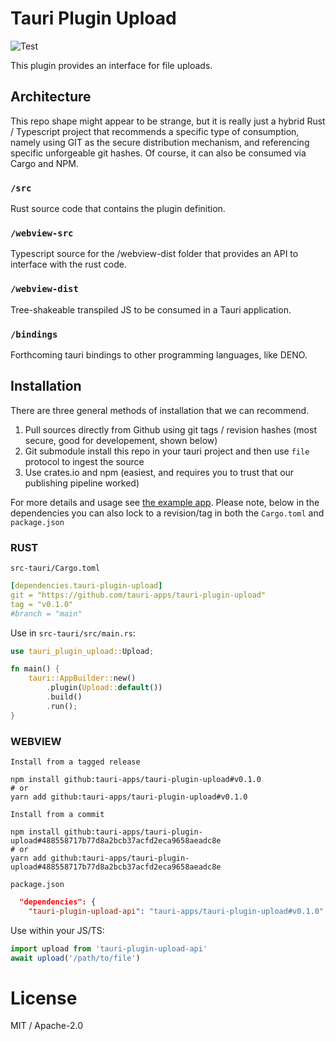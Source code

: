 # Tauri Plugin Upload
![Test](https://github.com/tauri-apps/tauri-plugin-upload/workflows/Test/badge.svg)

This plugin provides an interface for file uploads.

## Architecture
This repo shape might appear to be strange, but it is really just a hybrid Rust / Typescript project that recommends a specific type of consumption, namely using GIT as the secure distribution mechanism, and referencing specific unforgeable git hashes. Of course, it can also be consumed via Cargo and NPM.

### `/src`
Rust source code that contains the plugin definition.

### `/webview-src`
Typescript source for the /webview-dist folder that provides an API to interface with the rust code.

### `/webview-dist`
Tree-shakeable transpiled JS to be consumed in a Tauri application.

### `/bindings`
Forthcoming tauri bindings to other programming languages, like DENO.

## Installation
There are three general methods of installation that we can recommend.
1. Pull sources directly from Github using git tags / revision hashes (most secure, good for developement, shown below)
2. Git submodule install this repo in your tauri project and then use `file` protocol to ingest the source
3. Use crates.io and npm (easiest, and requires you to trust that our publishing pipeline worked)

For more details and usage see [the example app](examples/svelte-app). Please note, below in the dependencies you can also lock to a revision/tag in both the `Cargo.toml` and `package.json`

### RUST
`src-tauri/Cargo.toml`
```yaml
[dependencies.tauri-plugin-upload]
git = "https://github.com/tauri-apps/tauri-plugin-upload"
tag = "v0.1.0"
#branch = "main"
```

Use in `src-tauri/src/main.rs`:
```rust
use tauri_plugin_upload::Upload;

fn main() {
    tauri::AppBuilder::new()
        .plugin(Upload::default())
        .build()
        .run();
}
```

### WEBVIEW
`Install from a tagged release`
```
npm install github:tauri-apps/tauri-plugin-upload#v0.1.0
# or
yarn add github:tauri-apps/tauri-plugin-upload#v0.1.0
```

`Install from a commit`
```
npm install github:tauri-apps/tauri-plugin-upload#488558717b77d8a2bcb37acfd2eca9658aeadc8e
# or
yarn add github:tauri-apps/tauri-plugin-upload#488558717b77d8a2bcb37acfd2eca9658aeadc8e
```

`package.json`
```json
  "dependencies": {
    "tauri-plugin-upload-api": "tauri-apps/tauri-plugin-upload#v0.1.0",
```

Use within your JS/TS:
```ts
import upload from 'tauri-plugin-upload-api'
await upload('/path/to/file')
```

# License
MIT / Apache-2.0
